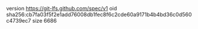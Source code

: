 version https://git-lfs.github.com/spec/v1
oid sha256:cb7fa03f5f2e1add76008db1fec8f6c2cde60a9171b4b4bd36c0d560c4739ec7
size 6686
